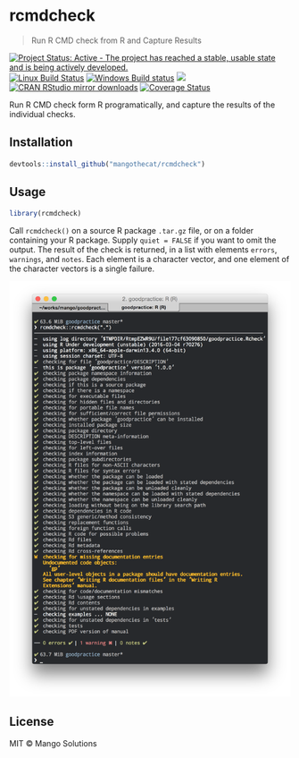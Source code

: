 
# rcmdcheck

> Run R CMD check from R and Capture Results

[![Project Status: Active - The project has reached a stable, usable state and is being actively developed.](http://www.repostatus.org/badges/latest/active.svg)](http://www.repostatus.org/#active)
[![Linux Build Status](https://travis-ci.org/MangoTheCat/rcmdcheck.svg?branch=master)](https://travis-ci.org/MangoTheCat/rcmdcheck)
[![Windows Build status](https://ci.appveyor.com/api/projects/status/github/MangoTheCat/rcmdcheck?svg=true)](https://ci.appveyor.com/project/gaborcsardi/rcmdcheck)
[![](http://www.r-pkg.org/badges/version/rcmdcheck)](http://www.r-pkg.org/pkg/rcmdcheck)
[![CRAN RStudio mirror downloads](http://cranlogs.r-pkg.org/badges/rcmdcheck)](http://www.r-pkg.org/pkg/rcmdcheck)
[![Coverage Status](https://img.shields.io/codecov/c/github/MangoTheCat/rcmdcheck/master.svg)](https://codecov.io/github/MangoTheCat/rcmdcheck?branch=master)

Run R CMD check form R programatically, and capture the results of the
  individual checks.

## Installation

```r
devtools::install_github("mangothecat/rcmdcheck")
```

## Usage

```r
library(rcmdcheck)
```

Call `rcmdcheck()` on a source R package `.tar.gz` file, or on a folder
containing your R package. Supply `quiet = FALSE` if you want to omit the
output. The result of the check is returned, in a list with elements
`errors`, `warnings`, and `notes`. Each element is a character vector,
and one element of the character vectors is a single failure.

![](/inst/screenshot.png)

## License

MIT © Mango Solutions
